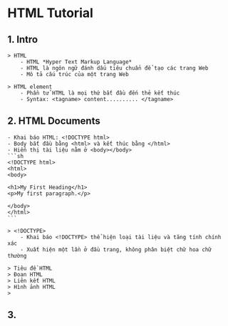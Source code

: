# HTML Tutorial

## 1. Intro
    > HTML 
        - HTML *Hyper Text Markup Language*
        - HTML là ngôn ngữ đánh dấu tiêu chuẩn để tạo các trang Web
        - Mô tả cấu trúc của một trang Web

    > HTML element
        - Phần tử HTML là mọi thứ bắt đầu đến thẻ kết thúc
        - Syntax: <tagname> content.......... </tagname>

## 2. HTML Documents
    - Khai báo HTML: <!DOCTYPE html>
    - Body bắt đầu bằng <html> và kết thúc bằng </html>
    - Hiển thị tài liệu nằm ở <body></body>
    ```sh
    <!DOCTYPE html>
    <html>
    <body>

    <h1>My First Heading</h1>
    <p>My first paragraph.</p>

    </body>
    </html>
    ```

    > <!DOCTYPE>
        - Khai báo <!DOCTYPE> thể hiện loại tài liệu và tăng tính chính xác
        - Xuất hiện một lần ở đầu trang, không phân biệt chữ hoa chữ thường

    > Tiêu đề HTML
    > Đoạn HTML
    > Liên kết HTML
    > Hình ảnh HTML
    > 

## 3. 
  



